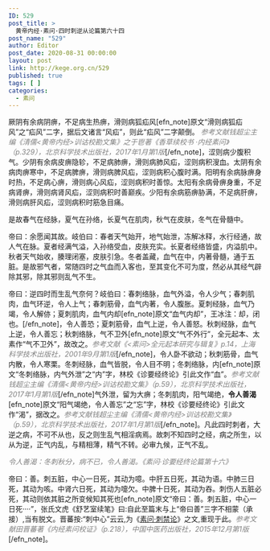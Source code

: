 ```yaml
---
ID: 529
post_title: >
  黄帝内经·素问·四时刺逆从论篇第六十四
post_name: "529"
author: Editor
post_date: 2020-08-31 00:00:00
layout: post
link: http://kege.org.cn/529
published: true
tags: [ ]
categories:
  - 素问
---
```

厥阴有余病阴痹，不足病生热痹，滑则病狐疝风[efn_note]原文“滑则病狐疝风”之“疝风”二字，据后文诸言“风疝”，则此“疝风”二字颠倒。 <span style="color: #808080;"><em>参考文献钱超尘主编《清儒&lt;黄帝内经&gt;训诂校勘文集》之于鬯著《香草续校书 ·内经素问》（p.329），北京科学技术出版社，2017年1月第1版</em></span>[/efn_note]，涩则病少腹积气。少阴有余病皮痹隐轸，不足病肺痹，滑则病肺风疝，涩则病积溲血。太阴有余病肉痹寒中，不足病脾痹，滑则病脾风疝，涩则病积心腹时满。阳明有余病脉痹身时热，不足病心痹，滑则病心风疝，涩则病积时善惊。太阳有余病骨痹身重，不足病肾痹，滑则病肾风疝，涩则病积时善巅疾。少阳有余病筋痹胁满，不足病肝痹，滑则病肝风疝，涩则病积时筋急目痛。

是故春气在经脉，夏气在孙络，长夏气在肌肉，秋气在皮肤，冬气在骨髓中。

帝曰：余愿闻其故。岐伯曰：春者天气始开，地气始泄，冻解冰释，水行经通，故人气在脉。夏者经满气溢，入孙络受血，皮肤充实。长夏者经络皆盛，内溢肌中。秋者天气始收，腠理闭塞，皮肤引急。冬者盖藏，血气在中，内著骨髓，通于五脏。是故邪气者，常随四时之气血而入客也，至其变化不可为度，然必从其经气辟除其邪，除其邪则乱气不生。

帝曰：逆四时而生乱气奈何？岐伯曰：春刺络脉，血气外溢，令人少气；春刺肌肉，血气环逆，令人上气；春刺筋骨，血气内著，令人腹胀。夏刺经脉，血气乃竭，令人解㑊；夏刺肌肉，血气内却[efn_note]原文“血气内却”，王冰注：却，闭也。[/efn_note]，令人善恐；夏刺筋骨，血气上逆，令人善怒。秋刺经脉，血气上逆，令人善忘；秋刺络脉，气不卫外[efn_note]原文“气不外行”，全元起本、太素作“气不卫外”，故改之。<span style="color: #808080;"><em>参考文献《&lt;素问&gt;全元起本研究与辑复》p.14，上海科学技术出版社，2001年9月第1版</em></span>[/efn_note]，令人卧不欲动；秋刺筋骨，血气内散，令人寒栗。冬刺经脉，血气皆脱，令人目不明；冬刺络脉，内[efn_note]原文“冬刺络脉，内气外泄”之“内”字，林校《诊要经终论》引此文作“血”。<span style="color: #808080;"><em>参考文献钱超尘主编《清儒&lt;黄帝内经&gt;训诂校勘文集》（p.59），北京科学技术出版社，2017年1月第1版</em></span>[/efn_note]气外泄，留为大痹；冬刺肌肉，阳气竭绝，<strong>令人善渴</strong>[efn_note]原文“阳气竭绝，令人善忘”之“忘”字，林校《诊要经终论》引此文作“渴”，据改之。<span style="color: #808080;"><em>参考文献钱超尘主编《清儒&lt;黄帝内经&gt;训诂校勘文集》（p.59），北京科学技术出版社，2017年1月第1版</em></span>[/efn_note]。凡此四时刺者，大逆之病，不可不从也，反之则生乱气相淫病焉。故刺不知四时之经，病之所生，以从为逆，正气内乱，与精相薄，精气不转。必审九候，正气不乱。

<span style="color: #808080;"><em>令人善渴：冬刺秋分，病不已，令人善渴。《素问·诊要经终论篇第十六》</em></span>

帝曰：善。刺五脏，中心一日死，其动为噫。中肝五日死，其动为语。中肺三日死，其动为咳。中肾六日死，其动为嚏欠。中脾十日死，其动为吞。刺伤人五脏必死，其动则依其脏之所变候知其死也[efn_note]原文“帝曰：善。刺五脏，中心一日死····”，张氏文虎《舒艺室续笔》曰:自此至篇末与上“帝曰善”三字不相蒙（承接）,当有脱文。晋蕃按:“刺中心”云云,为《<a href="http://kege.org.cn/517">素问·刺禁论</a>》之文,重现于此。<span style="color: #808080;"><em>参考文献田晋蕃著《内经素问校证》（p.218），中国中医药出版社，2015年12月第1版</em></span>[/efn_note]。